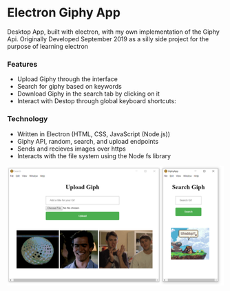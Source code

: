 # Electron Giphy App
Desktop App, built with electron, with my own implementation of the Giphy Api.
Originally Developed September 2019 as a silly side project for the purpose of learning electron

### Features
  - Upload Giphy through the interface
  - Search for giphy based on keywords
  - Download Giphy in the search tab by clicking on it
  - Interact with Destop through global keyboard shortcuts:

### Technology
 - Written in Electron (HTML, CSS, JavaScript (Node.js))
 - Giphy API, random, search, and upload endpoints
 - Sends and recieves images over https
 - Interacts with the file system using the Node fs library
 
 <div style="text-align:center">  <img src="icons/screenshot.png?raw=true"> </div>

